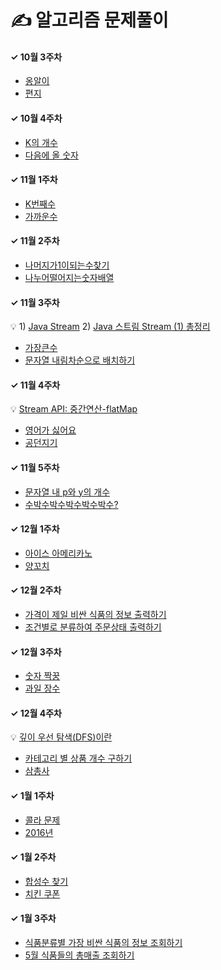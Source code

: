 # ✍️ 알고리즘 문제풀이

#### ✓ 10월 3주차

* [옹알이](https://school.programmers.co.kr/learn/courses/30/lessons/120956)
* [편지](https://school.programmers.co.kr/learn/courses/30/lessons/120898)

#### ✓ 10월 4주차

* [K의 개수](https://school.programmers.co.kr/learn/courses/30/lessons/120887)
* [다음에 올 숫자](https://school.programmers.co.kr/learn/courses/30/lessons/120924)

#### ✓ 11월 1주차

* [K번째수](https://school.programmers.co.kr/learn/courses/30/lessons/42748)
* [가까운수](https://school.programmers.co.kr/learn/courses/30/lessons/120890)

#### ✓ 11월 2주차

* [나머지가1이되는수찾기](https://school.programmers.co.kr/learn/courses/30/lessons/87389)
* [나누어떨어지는숫자배열](https://school.programmers.co.kr/learn/courses/30/lessons/12910)

#### ✓ 11월 3주차

💡 1) [Java Stream](https://yeonyeon.tistory.com/74) 2) [Java 스트림 Stream (1) 총정리](https://futurecreator.github.io/2018/08/26/java-8-streams/)

* [가장큰수](https://school.programmers.co.kr/learn/courses/30/lessons/42746)
* [문자열 내림차순으로 배치하기](https://school.programmers.co.kr/learn/courses/30/lessons/12917)

#### ✓ 11월 4주차

💡 [Stream API: 중간연산-flatMap](https://dev-kani.tistory.com/33)

* [영어가 싫어요](https://school.programmers.co.kr/learn/courses/30/lessons/120894)
* [공던지기](https://school.programmers.co.kr/learn/courses/30/lessons/120843)

#### ✓ 11월 5주차

* [문자열 내 p와 y의 개수](https://school.programmers.co.kr/learn/courses/30/lessons/12916)
* [수박수박수박수박수박수?](https://school.programmers.co.kr/learn/courses/30/lessons/12922)

#### ✓ 12월 1주차

* [아이스 아메리카노](https://school.programmers.co.kr/learn/courses/30/lessons/120819)  
* [양꼬치](https://school.programmers.co.kr/learn/courses/30/lessons/120830)

#### ✓ 12월 2주차

* [가격이 제일 비싼 식품의 정보 출력하기](https://school.programmers.co.kr/learn/courses/30/lessons/131115)
* [조건별로 분류하여 주문상태 출력하기](https://school.programmers.co.kr/learn/courses/30/lessons/131113)

#### ✓ 12월 3주차

* [숫자 짝꿍](https://school.programmers.co.kr/learn/courses/30/lessons/131128)
* [과일 장수](https://school.programmers.co.kr/learn/courses/30/lessons/135808)

#### ✓ 12월 4주차

💡 [깊이 우선 탐색(DFS)이란](https://gmlwjd9405.github.io/2018/08/14/algorithm-dfs.html)
* [카테고리 별 상품 개수 구하기](https://school.programmers.co.kr/learn/courses/30/lessons/131529)
* [삼총사](https://school.programmers.co.kr/learn/courses/30/lessons/131705)  

#### ✓ 1월 1주차

* [콜라 문제](https://school.programmers.co.kr/learn/courses/30/lessons/132267)
* [2016년](https://school.programmers.co.kr/learn/courses/30/lessons/12901) 

#### ✓ 1월 2주차

* [합성수 찾기](https://school.programmers.co.kr/learn/courses/30/lessons/120846)
* [치킨 쿠폰](https://school.programmers.co.kr/learn/courses/30/lessons/120884)

#### ✓ 1월 3주차

* [식품분류별 가장 비싼 식품의 정보 조회하기](https://school.programmers.co.kr/learn/courses/30/lessons/131116)
* [5월 식품들의 총매출 조회하기](https://school.programmers.co.kr/learn/courses/30/lessons/131117)